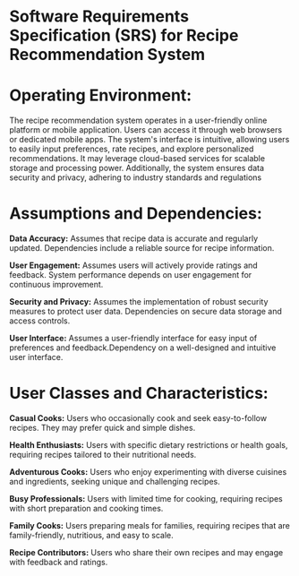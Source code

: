 # Software Requirements Specification (SRS) for Recipe Recommendation System
# Operating Environment:

The recipe recommendation system operates in a user-friendly online platform or mobile application. Users can access it through web browsers or dedicated mobile apps. The system's interface is intuitive, allowing users to easily input preferences, rate recipes, and explore personalized recommendations. It may leverage cloud-based services for scalable storage and processing power. Additionally, the system ensures data security and privacy, adhering to industry standards and regulations

# Assumptions and Dependencies:

**Data Accuracy:**
Assumes that recipe data is accurate and regularly updated.
Dependencies include a reliable source for recipe information.

**User Engagement:**
Assumes users will actively provide ratings and feedback.
System performance depends on user engagement for continuous improvement.

**Security and Privacy:**
Assumes the implementation of robust security measures to protect user data.
Dependencies on secure data storage and access controls.

**User Interface:**
Assumes a user-friendly interface for easy input of preferences and feedback.Dependency on a well-designed and intuitive user interface.

# User Classes and Characteristics:
**Casual Cooks:**
 Users who occasionally cook and seek easy-to-follow recipes. They may prefer quick and simple dishes.

**Health Enthusiasts:**
Users with specific dietary restrictions or health goals, requiring recipes tailored to their nutritional needs.

**Adventurous Cooks:**
 Users who enjoy experimenting with diverse cuisines and ingredients, seeking unique and challenging recipes.

**Busy Professionals:**
 Users with limited time for cooking, requiring recipes with short preparation and cooking times.

**Family Cooks:** Users preparing meals for families, requiring recipes that are family-friendly, nutritious, and easy to scale.

**Recipe Contributors:** Users who share their own recipes and may engage with feedback and ratings.